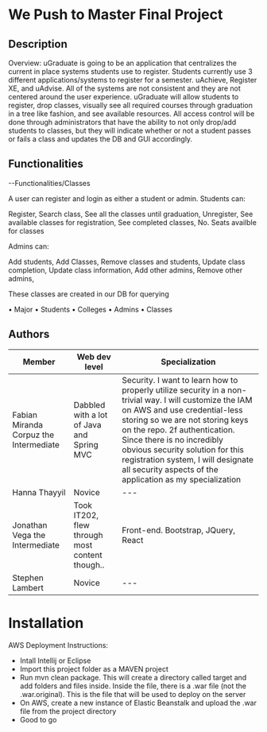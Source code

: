 # We Push to Master Final Project


## Description

Overview: uGraduate is going to be an application that centralizes the current
in place systems students use to register. Students currently use 3 different
applications/systems to register for a semester. uAchieve, Register XE,
and uAdvise. All of the systems are not consistent and they are not centered
around the user experience. uGraduate will allow students to register, drop
classes, visually see all required courses through graduation in a tree like
fashion, and see available resources. All access control will be done through
administrators that have the ability to not only drop/add students to classes,
but they will indicate whether or not a student passes or fails a class and
updates the DB and GUI accordingly.

 ## Functionalities
 --Functionalities/Classes
 
 A user can register and login as either a student or admin. Students can: 
 
Register,
Search class,
See all the classes until graduation,
Unregister,
See available classes for registration,
See completed classes,
No. Seats availble for classes 

Admins can: 

Add students,
Add Classes,
Remove classes and students,
Update class completion,
Update class information,
Add other admins,
Remove other admins,

These classes are created in our DB for querying 

• Major
• Students
• Colleges
• Admins
• Classes

## Authors

| Member | Web dev level | Specialization |
| --- | --- | --- |
| Fabian Miranda Corpuz the Intermediate | Dabbled with a lot of Java and Spring MVC | Security. I want to learn how to properly utilize security in a non-trivial way. I will customize the IAM on AWS and use credential-less storing so we are not storing keys on the repo. 2f authentication. Since there is no incredibly obvious security solution for this registration system, I will designate all security aspects of the application as my specialization |
| Hanna Thayyil | Novice | --- |
| Jonathan Vega the Intermediate | Took IT202, flew through most content though.. | Front-end. Bootstrap, JQuery, React |
| Stephen Lambert | Novice | --- |


# Installation

AWS Deployment Instructions:
- Intall Intellij or Eclipse
- Import this project folder as a MAVEN project
- Run mvn clean package. This will create a directory called target and add folders and files inside. Inside the file, there is a .war file (not the .war.original). This is the file that will be used to deploy on the server
- On AWS, create a new instance of Elastic Beanstalk and upload the .war file from the project directory
- Good to go
